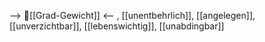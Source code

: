 --> 🧱[[Grad-Gewicht]] <--
, [[unentbehrlich]], [[angelegen]], [[unverzichtbar]], [[lebenswichtig]], [[unabdingbar]]